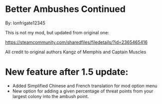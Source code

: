 # Better Ambushes Continued
By: Ionfrigate12345

This is not my mod, but updated from original one:

https://steamcommunity.com/sharedfiles/filedetails/?id=2365465416

All credit to original authors Kangz of Memphis and Captain Muscles


# New feature after 1.5 update:

- Added Simplified Chinese and French translation for mod option menu
- New option for adding a given percentage of threat points from your largest colony into the ambush point.